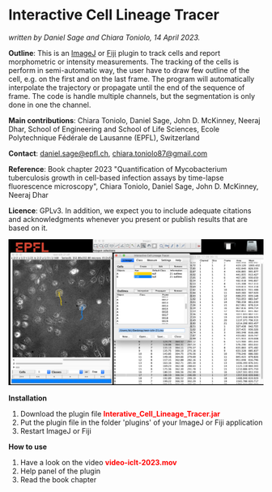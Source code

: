# **Interactive Cell Lineage Tracer**

*written by Daniel Sage and Chiara Toniolo, 14 April 2023.*

**Outline**: This is an [ImageJ](https://imagej.net/ij/index.html) or [Fiji](https://fiji.sc) plugin to track cells and report morphometric or intensity measurements. The tracking of the cells is perform in semi-automatic way, the user have to draw few outline of the cell, e.g. on the first and on the last frame. The program will automatically interpolate the trajectory or propagate until the end of the sequence of frame. The code is handle multiple channels, but the segmentation is only done in one the channel. 

**Main contributions**: Chiara Toniolo, Daniel Sage, John D. McKinney, Neeraj Dhar, School of Engineering and School of Life Sciences, Ecole Polytechnique Fédérale de Lausanne (EPFL), Switzerland

**Contact**: daniel.sage@epfl.ch, chiara.toniolo87@gmail.com

**Reference**: Book chapter 2023 "Quantification of Mycobacterium tuberculosis growth in cell-based infection assays by time-lapse fluorescence microscopy", Chiara Toniolo, Daniel Sage, John D. McKinney, Neeraj Dhar 

**Licence**: GPLv3.  In addition, we expect you to include adequate citations and acknowledgments whenever you present or publish results that are based on it. 

![screenshot](screenshot.png)

**Installation**
1. Download the plugin file <span style="color:red">**Interative_Cell_Lineage_Tracer.jar**</span>
2. Put the plugin file in the folder 'plugins' of your ImageJ or Fiji application
3. Restart ImageJ or Fiji

**How to use**

1. Have a look on the video <span style="color:red">**video-iclt-2023.mov**</span> 
2. Help panel of the plugin
3. Read the book chapter
